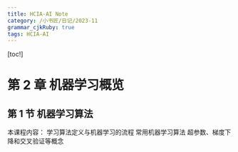 ```yaml
---
title: HCIA-AI Note
category: /小书匠/日记/2023-11
grammar_cjkRuby: true
tags: HCIA-AI
---
```


[toc!]
# 第 2 章 机器学习概览
## 第 1 节 机器学习算法
本课程内容：
学习算法定义与机器学习的流程
常用机器学习算法
超参数、梯度下降和交叉验证等概念